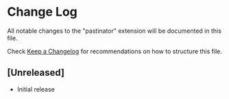 # Change Log

All notable changes to the "pastinator" extension will be documented in this file.

Check [Keep a Changelog](http://keepachangelog.com/) for recommendations on how to structure this file.

## [Unreleased]

- Initial release